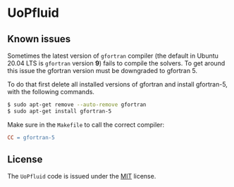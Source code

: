 # UoPfluid



## Known issues

Sometimes the latest version of `gfortran` compiler (the default in Ubuntu 20.04 LTS is `gfortran` version **9**) fails to compile the solvers. To get around this issue the gfortran version must be downgraded to gfortran 5. 

To do that first delete all installed versions of gfortran and install gfortran-5, with the following commands.

```bash
$ sudo apt-get remove --auto-remove gfortran
$ sudo apt-get install gfortran-5
```

Make sure in the `Makefile` to call the correct compiler:

```Makefile
CC = gfortran-5
```

## License
The `UoPfluid` code is issued under the [MIT](https://choosealicense.com/licenses/mit/) license. 